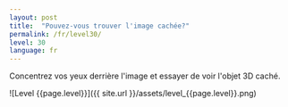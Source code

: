 ```yaml
---
layout: post
title:  "Pouvez-vous trouver l'image cachée?"
permalink: /fr/level30/
level: 30
language: fr
---
```

Concentrez vos yeux derrière l'image et essayer de voir l'objet 3D caché.

![Level {{page.level}}]({{ site.url }}/assets/level_{{page.level}}.png)